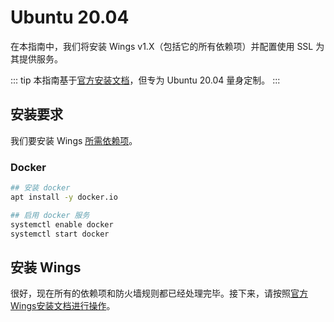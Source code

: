 # Ubuntu 20.04
在本指南中，我们将安装 Wings v1.X（包括它的所有依赖项）并配置使用 SSL 为其提供服务。

::: tip
本指南基于[官方安装文档](/wings/1.0/installing.md)，但专为 Ubuntu 20.04 量身定制。
:::

## 安装要求
我们要安装 Wings [所需依赖项](/wings/1.0/installing.md#依赖项)。

### Docker

```bash
## 安装 docker
apt install -y docker.io

## 启用 docker 服务
systemctl enable docker
systemctl start docker
```

## 安装 Wings
很好，现在所有的依赖项和防火墙规则都已经处理完毕。接下来，请按照[官方Wings安装文档进行操作](/wings/1.0/installing.html#启用虚拟内存)。
